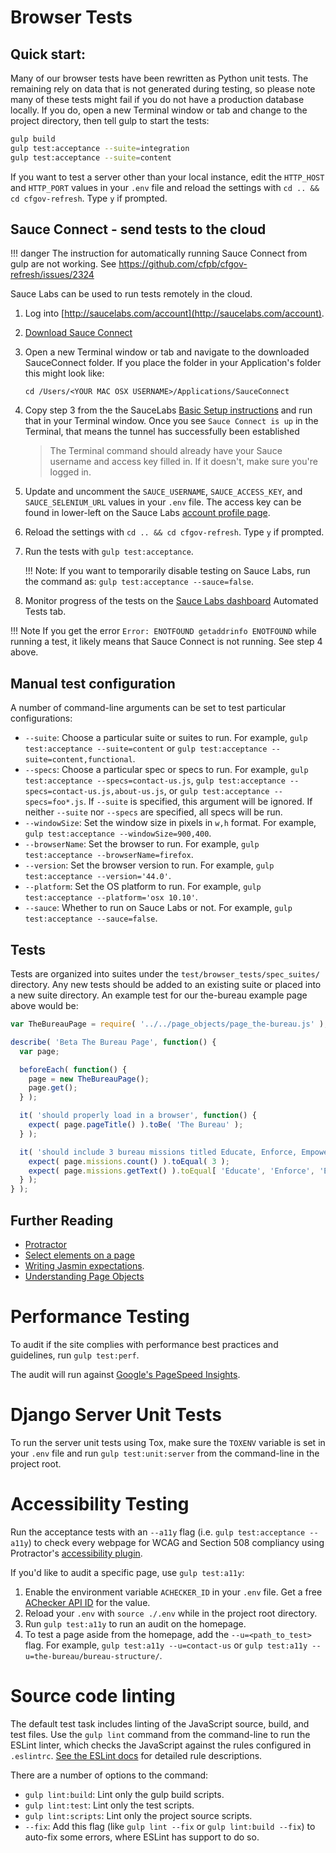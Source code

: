 # Browser Tests

## Quick start:

Many of our browser tests have been rewritten as Python unit tests. The remaining rely on data that is not generated during testing, so please note many of these tests might fail if you do not have a production database locally. If you do, open a new Terminal window or tab and change to the project directory,
then tell gulp to start the tests:

```sh
gulp build
gulp test:acceptance --suite=integration
gulp test:acceptance --suite=content

```

If you want to test a server other than your local instance,
edit the `HTTP_HOST` and `HTTP_PORT` values in your `.env` file
and reload the settings with `cd .. && cd cfgov-refresh`. Type `y` if prompted.

## Sauce Connect - send tests to the cloud

!!! danger
    The instruction for automatically
    running Sauce Connect from gulp are not working.
    See https://github.com/cfpb/cfgov-refresh/issues/2324

Sauce Labs can be used to run tests remotely in the cloud.

1. Log into [http://saucelabs.com/account](http://saucelabs.com/account).

2. [Download Sauce Connect](https://docs.saucelabs.com/reference/sauce-connect/#basic-setup)

3. Open a new Terminal window or tab and navigate to the downloaded SauceConnect folder.
    If you place the folder in your Application's folder this might look like:

    ```
    cd /Users/<YOUR MAC OSX USERNAME>/Applications/SauceConnect
    ```

4. Copy step 3 from the the SauceLabs
   [Basic Setup instructions](https://wiki.saucelabs.com/display/DOCS/Basic+Sauce+Connect+Setup#BasicSauceConnectSetup-SettingUpSauceConnect)
   and run that in your Terminal window.
   Once you see `Sauce Connect is up` in the Terminal,
   that means the tunnel has successfully been established

    > The Terminal command should already have your Sauce username and access key filled in.
      If it doesn't, make sure you're logged in.

5. Update and uncomment the `SAUCE_USERNAME`, `SAUCE_ACCESS_KEY`,
   and `SAUCE_SELENIUM_URL` values in your `.env` file.
   The access key can be found in lower-left on the Sauce Labs
   [account profile page](https://saucelabs.com/account/profile).

6. Reload the settings with `cd .. && cd cfgov-refresh`. Type `y` if prompted.

7. Run the tests with `gulp test:acceptance`.

    !!! Note:
        If you want to temporarily disable testing on Sauce Labs,
        run the command as: `gulp test:acceptance --sauce=false`.

8. Monitor progress of the tests
   on the [Sauce Labs dashboard](https://saucelabs.com/dashboard) Automated Tests tab.

!!! Note
    If you get the error `Error: ENOTFOUND getaddrinfo ENOTFOUND`
    while running a test, it likely means that Sauce Connect is not running.
    See step 4 above.

## Manual test configuration

A number of command-line arguments can be set to test particular configurations:

 - `--suite`: Choose a particular suite or suites to run.
   For example, `gulp test:acceptance --suite=content` or `gulp test:acceptance --suite=content,functional`.
 - `--specs`: Choose a particular spec or specs to run.
   For example, `gulp test:acceptance --specs=contact-us.js`, `gulp test:acceptance --specs=contact-us.js,about-us.js`, or `gulp test:acceptance --specs=foo*.js`. If `--suite` is specified, this argument will be ignored. If neither `--suite` nor `--specs` are specified, all specs will be run.
 - `--windowSize`: Set the window size in pixels in `w,h` format.
   For example, `gulp test:acceptance --windowSize=900,400`.
 - `--browserName`: Set the browser to run.
   For example, `gulp test:acceptance --browserName=firefox`.
 - `--version`: Set the browser version to run.
   For example, `gulp test:acceptance --version='44.0'`.
 - `--platform`: Set the OS platform to run.
   For example, `gulp test:acceptance --platform='osx 10.10'`.
 - `--sauce`: Whether to run on Sauce Labs or not.
   For example, `gulp test:acceptance --sauce=false`.


## Tests

Tests are organized into suites under the `test/browser_tests/spec_suites/` directory. Any new tests should be added to an existing suite or placed into a new suite directory. An example test for our the-bureau example page above would be:

```js
var TheBureauPage = require( '../../page_objects/page_the-bureau.js' );

describe( 'Beta The Bureau Page', function() {
  var page;

  beforeEach( function() {
    page = new TheBureauPage();
    page.get();
  } );

  it( 'should properly load in a browser', function() {
    expect( page.pageTitle() ).toBe( 'The Bureau' );
  } );

  it( 'should include 3 bureau missions titled Educate, Enforce, Empower', function() {
    expect( page.missions.count() ).toEqual( 3 );
    expect( page.missions.getText() ).toEqual[ 'Educate', 'Enforce', 'Empower' ];
  } );
} );
```

## Further Reading

- [Protractor](http://angular.github.io/protractor/#/)
- [Select elements on a page](http://www.seleniumhq.org/docs/03_webdriver.jsp#locating-ui-elements-webelements)
- [Writing Jasmin expectations](http://jasmine.github.io/2.0/introduction.html#section-Expectations).
- [Understanding Page Objects](http://www.thoughtworks.com/insights/blog/using-page-objects-overcome-protractors-shortcomings)


# Performance Testing

To audit if the site complies with performance best practices and guidelines,
run `gulp test:perf`.

The audit will run against
[Google's PageSpeed Insights](https://github.com/addyosmani/psi).


# Django Server Unit Tests

To run the server unit tests using Tox,
make sure the `TOXENV` variable is set in your `.env` file and
run `gulp test:unit:server` from the command-line in the project root.


# Accessibility Testing

Run the acceptance tests with an `--a11y` flag (i.e. `gulp test:acceptance --a11y`)
to check every webpage for WCAG and Section 508 compliancy using Protractor's
[accessibility plugin](https://github.com/angular/protractor-accessibility-plugin).

If you'd like to audit a specific page, use `gulp test:a11y`:

  1. Enable the environment variable `ACHECKER_ID` in your `.env` file.
     Get a free [AChecker API ID](http://achecker.ca/register.php) for the value.
  2. Reload your `.env` with `source ./.env` while in the project root directory.
  3. Run `gulp test:a11y` to run an audit on the homepage.
  4. To test a page aside from the homepage, add the `--u=<path_to_test>` flag.
     For example, `gulp test:a11y --u=contact-us`
     or `gulp test:a11y --u=the-bureau/bureau-structure/`.

# Source code linting

The default test task includes linting of the JavaScript source, build,
and test files.
Use the `gulp lint` command from the command-line to run the ESLint linter,
which checks the JavaScript against the rules configured in `.eslintrc`.
[See the ESLint docs](http://eslint.org/docs/rules/)
for detailed rule descriptions.

There are a number of options to the command:

 - `gulp lint:build`: Lint only the gulp build scripts.
 - `gulp lint:test`: Lint only the test scripts.
 - `gulp lint:scripts`: Lint only the project source scripts.
 - `--fix`: Add this flag (like `gulp lint --fix` or `gulp lint:build --fix`)
   to auto-fix some errors, where ESLint has support to do so.
